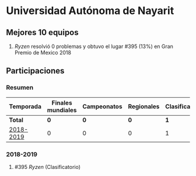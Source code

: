 ---
---

# Universidad Autónoma de Nayarit

## Mejores 10 equipos

1. _Ryzen_ resolvió 0 problemas y obtuvo el lugar #395 (13%) en Gran Premio de Mexico 2018

## Participaciones

### Resumen

| Temporada | Finales mundiales | Campeonatos | Regionales | Clasificatorios | Equipos |
| --- | --- | --- | --- | --- | --- |
| **Total** | **0** | **0** | **0** | **1** | **1** |
| [2018-2019](#2018-2019) | 0 | 0 | 0 | 1 | 1 |

### 2018-2019

1. #395 _Ryzen_ (Clasificatorio)



